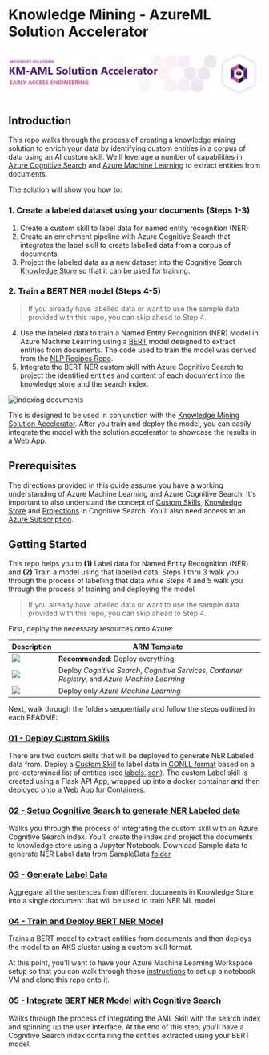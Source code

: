 # Knowledge Mining - AzureML Solution Accelerator

![km-aml solution accelerator banner](images/kmamlsa.png)

## Introduction

This repo walks through the process of creating a knowledge mining solution to enrich your data by identifying custom entities in a corpus of data using an AI custom skill. We'll leverage a number of capabilities in [Azure Cognitive Search](https://azure.microsoft.com/en-us/services/search/) and [Azure Machine Learning](https://azure.microsoft.com/en-us/services/machine-learning/) to extract entities from documents.

The solution will show you how to:

### 1. Create a labeled dataset using your documents (Steps 1-3)

1. Create a custom skill to label data for named entity recognition (NER)
2. Create an enrichment pipeline with Azure Cognitive Search that integrates the label skill to create labelled data from a corpus of documents.
3. Project the labeled data as a new dataset into the Cognitive Search [Knowledge Store](https://docs.microsoft.com/azure/search/knowledge-store-concept-intro) so that it can be used for training.

### 2. Train a BERT NER model (Steps 4-5)

> If you already have labelled data or want to use the sample data provided with this repo, you can skip ahead to Step 4.
4. Use the labeled data to train a Named Entity Recognition (NER) Model in Azure Machine Learning using a [BERT](https://en.wikipedia.org/wiki/BERT_(language_model)) model designed to extract entities from documents. The code used to train the model was derived from the [NLP Recipes Repo](https://github.com/microsoft/nlp-recipes).
5. Integrate the BERT NER custom skill with Azure Cognitive Search to project the identified entities and content of each document into the knowledge store and the search index.

![indexing documents](images/indexing.gif)

This is designed to be used in conjunction with the [Knowledge Mining Solution Accelerator](https://github.com/Azure-Samples/azure-search-knowledge-mining). After you train and deploy the model, you can easily integrate the model with the solution accelerator to showcase the results in a Web App.

## Prerequisites

The directions provided in this guide assume you have a working understanding of Azure Machine Learning and Azure Cognitive Search. It's important to also understand the concept of [Custom Skills](https://docs.microsoft.com/azure/search/cognitive-search-custom-skill-interface), [Knowledge Store](https://docs.microsoft.com/azure/search/knowledge-store-concept-intro) and [Projections](https://docs.microsoft.com/azure/search/knowledge-store-projection-overview) in Cognitive Search. You'll also need access to an [Azure Subscription](https://azure.microsoft.com/en-us/free/).

## Getting Started

This repo helps you to **(1)** Label data for Named Entity Recognition (NER) and **(2)** Train a model using that labelled data. Steps 1 thru 3 walk you through the process of labelling that data while Steps 4 and 5 walk you through the process of training and deploying the model

> If you already have labelled data or want to use the sample data provided with this repo, you can skip ahead to Step 4.

First, deploy the necessary resources onto Azure:

| Description  | ARM Template  |
|---|---|
|<a href="https://portal.azure.com/#create/Microsoft.Template/uri/https%3A%2F%2Fraw.githubusercontent.com%2Fsmallangi%2Fkmmalsatemplates%2Fmaster%2FKmAml_Everything.json" target="_blank"><img src="http://azuredeploy.net/deploybutton.png"/></a>| **Recommended**: Deploy everything|
|<a href="https://portal.azure.com/#create/Microsoft.Template/uri/https%3A%2F%2Fraw.githubusercontent.com%2Fsmallangi%2Fkmmalsatemplates%2Fmaster%2FKmAml_Medium.json" target="_blank"><img src="http://azuredeploy.net/deploybutton.png"/></a>| Deploy *Cognitive Search*, *Cognitive Services*, *Container Registry*, and *Azure Machine Learning*
|<a href="https://portal.azure.com/#create/Microsoft.Template/uri/https%3A%2F%2Fraw.githubusercontent.com%2Fsmallangi%2Fkmmalsatemplates%2Fmaster%2FKmAml_AML_Only.json" target="_blank"><img src="http://azuredeploy.net/deploybutton.png"/></a>| Deploy only *Azure Machine Learning*  |



Next, walk through the folders sequentially and follow the steps outlined in each README:

### [01 - Deploy Custom Skills](./01_Deploy_Skills/README.md)

There are two custom skills that will be deployed to generate NER Labeled data from. Deploy a [Custom Skill](https://docs.microsoft.com/en-us/azure/search/cognitive-search-custom-skill-interface) to label data in [CONLL format](http://cs229.stanford.edu/proj2005/KrishnanGanapathy-NamedEntityRecognition.pdf) based on a pre-determined list of entities (see [labels.json](./01_Deploy_Skills/labels.json)). The custom Label skill is created using a Flask API App, wrapped up into a docker container and then deployed onto a [Web App for Containers](https://azure.microsoft.com/en-us/services/app-service/containers/).

### [02 - Setup Cognitive Search to generate NER Labeled data](./02_Setup_Cognitive_Search/README.md)

Walks you through the process of integrating the custom skill with an Azure Cognitive Search index. You'll create the index and project the documents to knowledge store  using a Jupyter Notebook.
Download Sample data to generate NER Label data from SampleData [folder](./SampleData) 

### [03 - Generate Label Data](./03_Generate_Label_Data/README.md)

Aggregate all the sentences from different documents in Knowledge Store into a single document that will be used to train NER ML model


### [04 - Train and Deploy BERT NER Model](./04_Train_and_Deploy/README.md)

Trains a BERT model to extract entities from documents and then deploys the model to an AKS cluster using a custom skill format.

At this point, you'll want to have your Azure Machine Learning Workspace setup so that you can walk through these [instructions](./environment-setup.md) to set up a notebook VM and clone this repo onto it.

### [05 - Integrate BERT NER Model with Cognitive Search](./05_Integrate_with_Cognitive_Search/README.md)

Walks through the process of integrating the AML Skill with the search index and spinning up the user interface. At the end of this step, you'll have a Cognitive Search index containing the entities extracted using your BERT model.